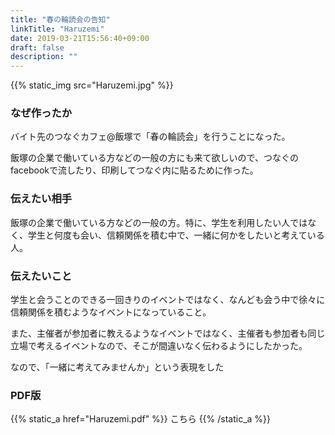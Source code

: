 ```yaml
---
title: "春の輪読会の告知"
linkTitle: "Haruzemi"
date: 2019-03-21T15:56:40+09:00
draft: false
description: ""
---
```


{{% static_img src="Haruzemi.jpg" %}}

### なぜ作ったか
バイト先のつなぐカフェ@飯塚で「春の輪読会」を行うことになった。

飯塚の企業で働いている方などの一般の方にも来て欲しいので、つなぐのfacebookで流したり、印刷してつなぐ内に貼るために作った。

### 伝えたい相手
飯塚の企業で働いている方などの一般の方。特に、学生を利用したい人ではなく、学生と何度も会い、信頼関係を積む中で、一緒に何かをしたいと考えている人。

### 伝えたいこと
学生と会うことのできる一回きりのイベントではなく、なんども会う中で徐々に信頼関係を積むようなイベントになっていること。

また、主催者が参加者に教えるようなイベントではなく、主催者も参加者も同じ立場で考えるイベントなので、そこが間違いなく伝わるようにしたかった。

なので、「一緒に考えてみませんか」という表現をした

### PDF版
{{% static_a href="Haruzemi.pdf" %}} こちら {{% /static_a %}}

